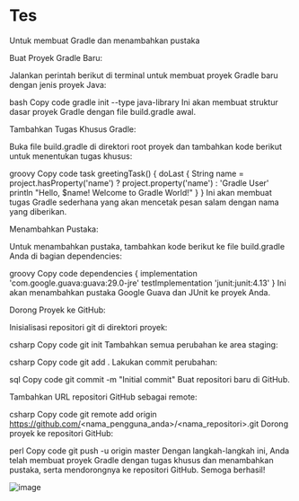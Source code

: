 # Tes
Untuk membuat Gradle dan menambahkan pustaka


Buat Proyek Gradle Baru:

Jalankan perintah berikut di terminal untuk membuat proyek Gradle baru dengan jenis proyek Java:

bash
Copy code
gradle init --type java-library
Ini akan membuat struktur dasar proyek Gradle dengan file build.gradle awal.

Tambahkan Tugas Khusus Gradle:

Buka file build.gradle di direktori root proyek dan tambahkan kode berikut untuk menentukan tugas khusus:

groovy
Copy code
task greetingTask() {
    doLast {
        String name = project.hasProperty('name') ? project.property('name') : 'Gradle User'
        println "Hello, $name! Welcome to Gradle World!"
    }
}
Ini akan membuat tugas Gradle sederhana yang akan mencetak pesan salam dengan nama yang diberikan.

Menambahkan Pustaka:

Untuk menambahkan pustaka, tambahkan kode berikut ke file build.gradle Anda di bagian dependencies:

groovy
Copy code
dependencies {
    implementation 'com.google.guava:guava:29.0-jre'
    testImplementation 'junit:junit:4.13'
}
Ini akan menambahkan pustaka Google Guava dan JUnit ke proyek Anda.

Dorong Proyek ke GitHub:

Inisialisasi repositori git di direktori proyek:

csharp
Copy code
git init
Tambahkan semua perubahan ke area staging:

csharp
Copy code
git add .
Lakukan commit perubahan:

sql
Copy code
git commit -m "Initial commit"
Buat repositori baru di GitHub.

Tambahkan URL repositori GitHub sebagai remote:

csharp
Copy code
git remote add origin https://github.com/<nama_pengguna_anda>/<nama_repositori>.git
Dorong proyek ke repositori GitHub:

perl
Copy code
git push -u origin master
Dengan langkah-langkah ini, Anda telah membuat proyek Gradle dengan tugas khusus dan menambahkan pustaka, serta mendorongnya ke repositori GitHub. Semoga berhasil!

![image](https://github.com/RajabAlFajri/Tes/assets/86873137/8a9c7a0a-4939-4f40-8806-eb08ba4e4151)
